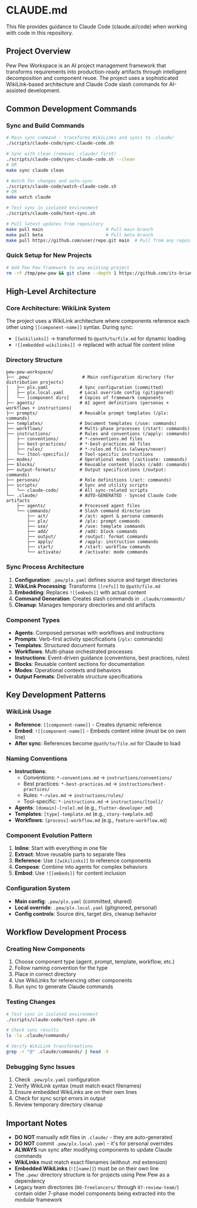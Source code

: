 # CLAUDE.md

This file provides guidance to Claude Code (claude.ai/code) when working with code in this repository.

## Project Overview

Pew Pew Workspace is an AI project management framework that transforms requirements into production-ready artifacts through intelligent decomposition and component reuse. The project uses a sophisticated WikiLink-based architecture and Claude Code slash commands for AI-assisted development.

## Common Development Commands

### Sync and Build Commands
```bash
# Main sync command - transforms WikiLinks and syncs to .claude/
./scripts/claude-code/sync-claude-code.sh

# Sync with clean (removes .claude/ first)
./scripts/claude-code/sync-claude-code.sh --clean
# OR
make sync claude clean

# Watch for changes and auto-sync
./scripts/claude-code/watch-claude-code.sh
# OR
make watch claude

# Test sync in isolated environment
./scripts/claude-code/test-sync.sh

# Pull latest updates from repository
make pull main                        # Pull main branch
make pull beta                        # Pull beta branch
make pull https://github.com/user/repo.git main  # Pull from any repository
```

### Quick Setup for New Projects
```bash
# Add Pew Pew framework to any existing project
rm -rf /tmp/pew-pew && git clone --depth 1 https://github.com/its-brianwithai/pew-pew-workspace.git /tmp/pew-pew && cd "$(pwd)" && mkdir -p .pew && for dir in agents prompts templates workflows instructions modes blocks output-formats personas scripts; do mkdir -p ".pew/$dir" && cp -r /tmp/pew-pew/"$dir"/* ".pew/$dir"/ 2>/dev/null || true; done && cp -r /tmp/pew-pew/scripts . && cp /tmp/pew-pew/.pew/plx.yaml .pew/plx.yaml && ./scripts/claude-code/sync-claude-code.sh && rm -rf /tmp/pew-pew
```

## High-Level Architecture

### Core Architecture: WikiLink System
The project uses a WikiLink architecture where components reference each other using `[[component-name]]` syntax. During sync:
- `[[wikilinks]]` → transformed to `@path/to/file.md` for dynamic loading
- `![[embedded-wikilinks]]` → replaced with actual file content inline

### Directory Structure
```
pew-pew-workspace/
├── .pew/                    # Main configuration directory (for distribution projects)
│   ├── plx.yaml            # Sync configuration (committed)
│   ├── plx.local.yaml      # Local override config (gitignored)
│   └── [component dirs]    # Copies of framework components
├── agents/                 # AI agent definitions (personas + workflows + instructions)
├── prompts/                # Reusable prompt templates (/plx: commands)
├── templates/              # Document templates (/use: commands)
├── workflows/              # Multi-phase processes (/start: commands)
├── instructions/           # Rules and conventions (/apply: commands)
│   ├── conventions/        # *-conventions.md files
│   ├── best-practices/     # *-best-practices.md files
│   ├── rules/              # *-rules.md files (always/never)
│   └── [tool-specific]/    # Tool-specific instructions
├── modes/                  # Operational modes (/activate: commands)
├── blocks/                 # Reusable content blocks (/add: commands)
├── output-formats/         # Output specifications (/output: commands)
├── personas/               # Role definitions (/act: commands)
├── scripts/                # Sync and utility scripts
│   └── claude-code/        # All sync-related scripts
└── .claude/                # AUTO-GENERATED - Synced Claude Code artifacts
    ├── agents/             # Processed agent files
    └── commands/           # Slash command directories
        ├── act/            # /act: agent & persona commands
        ├── plx/            # /plx: prompt commands
        ├── use/            # /use: template commands
        ├── add/            # /add: block commands
        ├── output/         # /output: format commands
        ├── apply/          # /apply: instruction commands
        ├── start/          # /start: workflow commands
        └── activate/       # /activate: mode commands
```

### Sync Process Architecture
1. **Configuration**: `.pew/plx.yaml` defines source and target directories
2. **WikiLink Processing**: Transforms `[[refs]]` to `@path/file.md`
3. **Embedding**: Replaces `![[embeds]]` with actual content
4. **Command Generation**: Creates slash commands in `.claude/commands/`
5. **Cleanup**: Manages temporary directories and old artifacts

### Component Types
- **Agents**: Composed personas with workflows and instructions
- **Prompts**: Verb-first activity specifications (`/plx:` commands)
- **Templates**: Structured document formats
- **Workflows**: Multi-phase orchestrated processes
- **Instructions**: Event-driven guidance (conventions, best practices, rules)
- **Blocks**: Reusable content sections for documentation
- **Modes**: Operational contexts and behaviors
- **Output Formats**: Deliverable structure specifications

## Key Development Patterns

### WikiLink Usage
- **Reference**: `[[component-name]]` - Creates dynamic reference
- **Embed**: `![[component-name]]` - Embeds content inline (must be on own line)
- **After sync**: References become `@path/to/file.md` for Claude to load

### Naming Conventions
- **Instructions**: 
  - Conventions: `*-conventions.md` → `instructions/conventions/`
  - Best practices: `*-best-practices.md` → `instructions/best-practices/`
  - Rules: `*-rules.md` → `instructions/rules/`
  - Tool-specific: `*-instructions.md` → `instructions/[tool]/`
- **Agents**: `[domain]-[role].md` (e.g., `flutter-developer.md`)
- **Templates**: `[type]-template.md` (e.g., `story-template.md`)
- **Workflows**: `[process]-workflow.md` (e.g., `feature-workflow.md`)

### Component Evolution Pattern
1. **Inline**: Start with everything in one file
2. **Extract**: Move reusable parts to separate files
3. **Reference**: Use `[[wikilinks]]` to reference components
4. **Compose**: Combine into agents for complex behaviors
5. **Embed**: Use `![[embeds]]` for content inclusion

### Configuration System
- **Main config**: `.pew/plx.yaml` (committed, shared)
- **Local override**: `.pew/plx.local.yaml` (gitignored, personal)
- **Config controls**: Source dirs, target dirs, cleanup behavior

## Workflow Development Process

### Creating New Components
1. Choose component type (agent, prompt, template, workflow, etc.)
2. Follow naming convention for the type
3. Place in correct directory
4. Use WikiLinks for referencing other components
5. Run sync to generate Claude commands

### Testing Changes
```bash
# Test sync in isolated environment
./scripts/claude-code/test-sync.sh

# Check sync results
ls -la .claude/commands/

# Verify WikiLink transformations
grep -r "@" .claude/commands/ | head -5
```

### Debugging Sync Issues
1. Check `.pew/plx.yaml` configuration
2. Verify WikiLink syntax (must match exact filenames)
3. Ensure embedded WikiLinks are on their own lines
4. Check for sync script errors in output
5. Review temporary directory cleanup

## Important Notes

- **DO NOT** manually edit files in `.claude/` - they are auto-generated
- **DO NOT** commit `.pew/plx.local.yaml` - it's for personal overrides
- **ALWAYS** run sync after modifying components to update Claude commands
- **WikiLinks** must match exact filenames (without .md extension)
- **Embedded WikiLinks** (`![[name]]`) must be on their own line
- The `.pew/` directory structure is for projects using Pew Pew as a dependency
- Legacy team directories (`00-freelancers/` through `07-review-team/`) contain older 7-phase model components being extracted into the modular framework